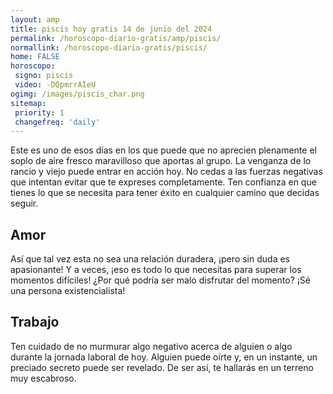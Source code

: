 ```yaml
---
layout: amp
title: piscis hoy gratis 14 de junio del 2024 
permalink: /horoscopo-diario-gratis/amp/piscis/
normallink: /horoscopo-diario-gratis/piscis/
home: FALSE
horoscopo:
 signo: piscis
 video: -DQpmrrAIeU
ogimg: /images/piscis_char.png
sitemap:
 priority: 1
 changefreq: 'daily'
---
```



Este es uno de esos días en los que puede que no aprecien plenamente el soplo de aire fresco maravilloso que aportas al grupo. La venganza de lo rancio y viejo puede entrar en acción hoy. No cedas a las fuerzas negativas que intentan evitar que te expreses completamente. Ten confianza en que tienes lo que se necesita para tener éxito en cualquier camino que decidas seguir.

## Amor

Así que tal vez esta no sea una relación duradera, ¡pero sin duda es apasionante! Y a veces, ¡eso es todo lo que necesitas para superar los momentos difíciles! ¿Por qué podría ser malo disfrutar del momento? ¡Sé una persona existencialista!

## Trabajo

Ten cuidado de no murmurar algo negativo acerca de alguien o algo durante la jornada laboral de hoy. Alguien puede oírte y, en un instante, un preciado secreto puede ser revelado. De ser así, te hallarás en un terreno muy escabroso.